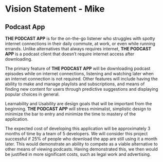 # Vision Statement - Mike 

## Podcast App

**THE PODCAST APP** is for the on-the-go listener who struggles with spotty internet connections in their daily commute, at work, or even while running errands. Unlike alternatives that always requires internet, **THE PODCAST APP** is a podcast client that doesn’t require internet access after downloading. 

The primary feature of **THE PODCAST APP** will be downloading podcast episodes while on internet connections, listening and watching later when an internet connection is not required. Other features will include having the ability to make and manage playlists and subscriptions, and means of finding new content for users through predictive suggestions and displaying popular choices in general.

Learnability and Usability are design goals that will be important from the beginning. **THE PODCAST APP** will stress minimalist, simplistic design to minimize the bar to entry and minimize the time to mastery of the application.

The expected cost of developing this application will be approximately 3 months of time by a team of 5 developers. We will consider this project successful if 25% of people who download the app are still using it a month later. This would demonstrate an ability to compete as a viable alternative to other means of viewing podcasts.  Having demonstrated this, we then would be justified in more significant costs, such as legal work and advertising.
